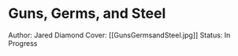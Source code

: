 # Guns, Germs, and Steel

Author: Jared Diamond
Cover: [[GunsGermsandSteel.jpg]]
Status: In Progress